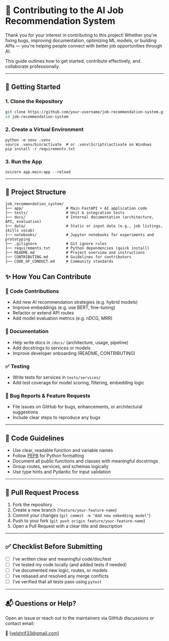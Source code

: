 # 🤝 Contributing to the AI Job Recommendation System

Thank you for your interest in contributing to this project! Whether you're fixing bugs, improving documentation, optimizing ML models, or building APIs — you're helping people connect with better job opportunities through AI.

This guide outlines how to get started, contribute effectively, and collaborate professionally.

---

## 🚀 Getting Started


### 1. Clone the Repository

```bash
git clone https://github.com/your-username/job-recommendation-system.git
cd job-recommendation-system
```

### 2. Create a Virtual Environment

```
python -m venv .venv
source .venv/bin/activate  # or .venv\Scripts\activate on Windows
pip install -r requirements.txt
```

### 3. Run the App

```
uvicorn app.main:app --reload
```


---

## 🧩 Project Structure

```
job_recommendation_system/
├── app/                   # Main FastAPI + AI application code
├── tests/                 # Unit & integration tests
├── docs/                  # Internal documentation (architecture, API, evaluation)
├── data/                  # Static or input data (e.g., job listings, skills vocab)
├── notebooks/             # Jupyter notebooks for experiments and prototyping
├── .gitignore             # Git ignore rules
├── requirements.txt       # Python dependencies (quick install)
├── README.md              # Project overview and instructions
├── CONTRIBUTING.md        # Guidelines for contributors
├── CODE_OF_CONDUCT.md     # Community standards
```


## ✨ How You Can Contribute

### 🔧 Code Contributions

* Add new AI recommendation strategies (e.g. hybrid models)
* Improve embeddings (e.g. use BERT, fine-tuning)
* Refactor or extend API routes
* Add model evaluation metrics (e.g. nDCG, MRR)

### 📄 Documentation

* Help write docs in `/docs/` (architecture, usage, pipeline)
* Add docstrings to services or models
* Improve developer onboarding (README, CONTRIBUTING)

### ✅ Testing

* Write tests for services in `tests/services/`
* Add test coverage for model scoring, filtering, embedding logic

### 🐛 Bug Reports & Feature Requests

* File issues on GitHub for bugs, enhancements, or architectural suggestions
* Include clear steps to reproduce any bugs

---

## 📌 Code Guidelines

* Use clear, readable function and variable names
* Follow [PEP8](https://peps.python.org/pep-0008/) for Python formatting
* Document all public functions and classes with meaningful docstrings
* Group routes, services, and schemas logically
* Use type hints and Pydantic for input validation

---

## 🔁 Pull Request Process

1. Fork the repository
2. Create a new branch (`feature/your-feature-name`)
3. Commit your changes (`git commit -m "Add new embedding model"`)
4. Push to your fork (`git push origin feature/your-feature-name`)
5. Open a Pull Request with a clear title and description

---

## ✅ Checklist Before Submitting

* [ ] I’ve written clear and meaningful code/doc/test
* [ ] I’ve tested my code locally (and added tests if needed)
* [ ] I’ve documented new logic, routes, or models
* [ ] I’ve rebased and resolved any merge conflicts
* [ ] I’ve verified that all tests pass using `pytest`

---

## 📬 Questions or Help?

Open an issue or reach out to the maintainers via GitHub discussions or contact email:

📧 [yelshrif33@gmail.com]

